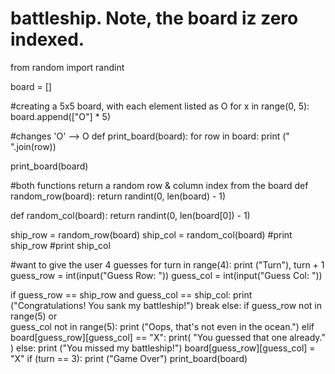 # battleship. Note, the board iz zero indexed.


from random import randint

board = []

#creating a 5x5 board, with each element listed as O
for x in range(0, 5):
  board.append(["O"] * 5)

#changes 'O' --> O
def print_board(board):
  for row in board:
    print (" ".join(row))

print_board(board)

#both functions return a random row & column index from the board
def random_row(board):
  return randint(0, len(board) - 1)

def random_col(board):
  return randint(0, len(board[0]) - 1)

ship_row = random_row(board)
ship_col = random_col(board)
#print ship_row
#print ship_col


#want to give the user 4 guesses 
for turn in range(4):
  print ("Turn"), turn + 1
  guess_row = int(input("Guess Row: "))
  guess_col = int(input("Guess Col: "))

  if guess_row == ship_row and guess_col == ship_col:
    print ("Congratulations! You sank my battleship!")
    break
  else:
    if guess_row not in range(5) or \
      guess_col not in range(5):
      print ("Oops, that's not even in the ocean.")
    elif board[guess_row][guess_col] == "X":
      print( "You guessed that one already." )
    else:
      print ("You missed my battleship!")
      board[guess_row][guess_col] = "X"
    if (turn == 3):
      print ("Game Over")
    print_board(board)
         
